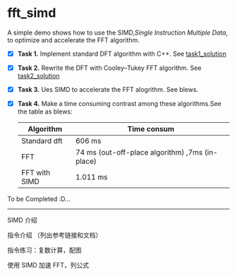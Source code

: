 # fft_simd
A simple demo shows how to use the SIMD,*Single Instruction Multiple Data*, to optimize and accelerate the FFT algorithm.

- [x] **Task 1.** Implement standard DFT algorithm with C++. See [task1_solution]()

- [x] **Task 2.** Rewrite the DFT with Cooley–Tukey FFT algorithm. See [task2_solution]()

- [x] **Task 3.** Ues SIMD to accelerate the FFT alogrithm. See blews.

- [x] **Task 4.** Make a time consuming contrast among these algorithms.See the table as blews:

  | Algorithm     | Time consum                                     |
  | ------------- | ----------------------------------------------- |
  | Standard dft  | 606 ms                                          |
  | FFT           | 74 ms (out-off-place algorithm) ,7ms (in-place) |
  | FFT with SIMD | 1.011 ms                                        |

To be Completed :D...

----------

SIMD 介绍

指令介绍 （列出参考链接和文档）

指令练习：复数计算，配图

使用 SIMD 加速 FFT，列公式

